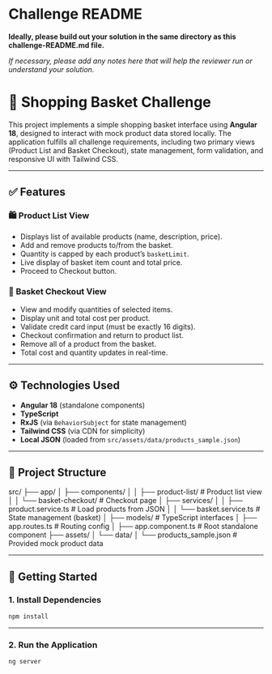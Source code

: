 # Challenge README

**Ideally, please build out your solution in the same directory as this challenge-README.md file.**

*If necessary, please add any notes here that will help the reviewer run or understand your solution.*


# 🛒 Shopping Basket Challenge

This project implements a simple shopping basket interface using **Angular 18**, designed to interact with mock product data stored locally. The application fulfills all challenge requirements, including two primary views (Product List and Basket Checkout), state management, form validation, and responsive UI with Tailwind CSS.

---

## ✅ Features

### 🛍 Product List View
- Displays list of available products (name, description, price).
- Add and remove products to/from the basket.
- Quantity is capped by each product’s `basketLimit`.
- Live display of basket item count and total price.
- Proceed to Checkout button.

### 🧾 Basket Checkout View
- View and modify quantities of selected items.
- Display unit and total cost per product.
- Validate credit card input (must be exactly 16 digits).
- Checkout confirmation and return to product list.
- Remove all of a product from the basket.
- Total cost and quantity updates in real-time.

---

## ⚙️ Technologies Used

- **Angular 18** (standalone components)
- **TypeScript**
- **RxJS** (via `BehaviorSubject` for state management)
- **Tailwind CSS** (via CDN for simplicity)
- **Local JSON** (loaded from `src/assets/data/products_sample.json`)

---

## 📁 Project Structure

src/
├── app/
│ ├── components/
│ │ ├── product-list/ # Product list view
│ │ └── basket-checkout/ # Checkout page
│ ├── services/
│ │ ├── product.service.ts # Load products from JSON
│ │ └── basket.service.ts # State management (basket)
│ ├── models/ # TypeScript interfaces
│ ├── app.routes.ts # Routing config
│ ├── app.component.ts # Root standalone component
├── assets/
│ └── data/
│ └── products_sample.json # Provided mock product data


---

## 🚀 Getting Started

### 1. Install Dependencies

```bash
npm install
```
---

### 2. Run the Application

```bash
ng server
```